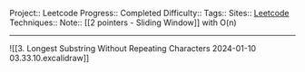 Project:: Leetcode
Progress:: Completed
Difficulty:: 
Tags:: 
Sites:: [Leetcode](https://leetcode.com/problems/longest-substring-without-repeating-characters/description/)
Techniques:: 
Note:: [[2 pointers - Sliding Window]] with O(n)

---

![[3. Longest Substring Without Repeating Characters 2024-01-10 03.33.10.excalidraw]]
